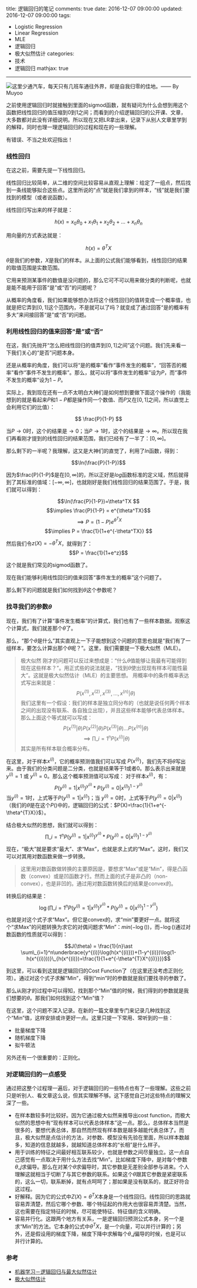 title: 逻辑回归的笔记
comments: true
date: 2016-12-07 09:00:00
updated: 2016-12-07 09:00:00
tags:
- Logistic Regression
- Linear Regression
- MLE
- 逻辑回归
- 极大似然估计
categories:
- 技术
- 逻辑回归
mathjax: true
---
![这里少通汽车，每天只有几班车通往外界，却是自我归零的佳地。—— By Muyoo](http://7vzs9m.com1.z0.glb.clouddn.com/%E5%A4%A7%E7%90%8677.jpg)

之前使用逻辑回归时就接触到里面的sigmod函数，就有疑问为什么会想到用这个函数把线性回归的值压缩到0到1之间；而看到的介绍逻辑回归的公开课、文章，大多数都对此没有详细说明。所以现在又把LR拿出来，记录下从别人文章里学到的解释，同时也理一理逻辑回归的过程和现在的一些理解。

有错误、不当之处欢迎指出！

### 线性回归
在这之前，需要先提一下线性回归。

线性回归比较简单，从二维的空间比较容易从直观上理解：给定了一组点，然后找到一条线能够拟合这些点。这里所说的“点”就是我们拿到的样本，“线”就是我们要找到的模型（或者说函数）。

线性回归写出来的样子就是：

$$h(x) = x_0\theta_0+x_1\theta_1+x_2\theta_2+\ldots+x_n\theta_n$$

<!-- more -->
用向量的方式表达就是：

$$ h(x) = \theta^TX $$

$\theta$是我们的参数，$X$是我们的样本。从上面的公式我们能够看到，线性回归的结果的取值范围是实数范围。

它用来预测某事件的数值是没问题的，那么它可不可以用来做分类的判断呢，也就是能不能用于回答“是”或“否”的问题呢？

从概率的角度看，我们如果能够想办法将这个线性回归的值转变成一个概率值，也就是把它弄到$[0,1]$这个范围内，不是就可以了吗？就变成了通过回答“是的概率有多大”来间接回答“是”或“否”的问题。

### 利用线性回归的值来回答“是”或“否”

在这，我们先抛开“怎么把线性回归的值弄到$[0,1]$之间”这个问题。我们先来看一下我们关心的“是否”问题本身。

还是从概率的角度，我们可以将“是的概率”看作“事件发生的概率”，“回答否的概率”看作“事件不发生的概率”。那么，就可以将“事件发生的概率”设为$P$，而“事件不发生的概率”设为$1-P$。

实际上，我到现在还有一点不太明白大神们是如何想到要做下面这个操作的（我能想到的就是看起来$P$和$1-P$都是操作同一个数值、而$P$又在$[0,1]$之间，所以直觉上会利用它们的比值）：

$$ \frac{P}{1-P} $$

当$P \to 0$时，这个的结果是$\to 0$；当$P \to 1$时，这个的结果是$\to \infty$。所以现在我们再看刚才提到的线性回归的结果范围，我们已经有了一半了：$[0,\infty]$。

那么剩下的一半呢？我理解，这又是大神们的直觉了，利用了$ln$函数，得到：

$$\ln(\frac{P}{1-P})$$

因为$\frac{P}{1-P}$是在$[0,\infty]$的，所以正好是$log$函数标准的定义域，然后就得到了其标准的值域：$[-\infty,\infty]$，也就刚好是我们线性回归的结果范围了。于是，我们就可以得到：

$$\ln(\frac{P}{1-P})=\theta^TX $$
$$\implies \frac{P}{1-P} = e^{\theta^TX}$$
$$\implies P = (1-P)e^{\theta^TX}$$
$$\implies P = \frac{1}{1+e^{-\theta^TX}} $$

然后我们令$z(X) = -\theta^TX$，就得到了：
$$P = \frac{1}{1+e^z}$$

这个就是我们常见的sigmod函数了。

现在我们能够利用线性回归的值来回答“事件发生的概率”这个问题了。

那么剩下的问题就是我们如何找到$\theta$这个参数呢？

### 找寻我们的参数$\theta$

现在，我们有了计算“事件发生概率”的计算式，我们也有了一些样本数据。观察这个计算式，我们就差那个$\theta$了。

那么，“那个$\theta$是什么”其实直观上一下子能想到这个问题的意思也就是“我们有了一组样本，要怎么计算出那个$\theta$呢？”。这里，我们需要提一下极大似然（MLE）。 

>极大似然
刚才的问题可以反过来想成是：“什么$\theta$值能够让我最有可能得到现在这些样本？”。用正式些的说法就是，“找到$\theta$使出现现有样本可能性最大”。这就是极大似然估计（MLE）的主要思想。
用概率中的条件概率表达式写出来就是：
$$P(x^{(1)},x^{(2)},x^{(3)},\ldots,x^{(n)}|\theta)$$
我们这里有一个假设：我们的样本是独立同分布的（也就是说任何两个样本之间的出现没有联系、各自独立出现），并且这些样本能够代表总体样本。
那么上面这个等式就可以写成：
$$P(x^{(1)}|\theta)P(x^{(2)}|\theta)P(x^{(3)}|\theta) \ldots P(x^{(n)}|\theta)$$
$$\implies \prod\_{i=1}^n P(x^{(i)}|\theta)$$
其实是所有样本联合概率分布。

在这里，对于样本$x^{(i)}$，它的概率预测值我们可以写成 $P(x^{(i)})$，我们先不将$\theta$写出来。由于我们的分类问题是二分类，也就是结果等于1或者0。那么表示出来就是$y^{(i)} = 1$ 或 $y^{(i)} = 0$。那么这个概率预测值可以写成：
对于样本$x^{(i)}$，有：
$$P(y^{(i)} = 1|x^{(i)})^{y^{(i)}}\ast P(y^{(i)} = 0|x^{(i)})^{1-y^{(i)}}$$
当$y^{(i)} = 1$时，上式等于$P(y^{(i)} = 1|x^{(i)})$；当 $y^{(i)} = 0$时，上式等于$P(y^{(i)} = 0|x^{(i)})$（我们的$\theta$是在这个$P()$中的，逻辑回归的公式：$P(X)=\frac{1}{1+e^{-\theta^{T}X}}$）。

结合极大似然的思想，我们就可以得到：
$$\prod\_{i=1}^nP(y^{(i)}=1|x^{(i)})^{y^{(i)}}\ast P(y^{(i)}=0|x^{(i)})^{1-y^{(i)}}$$

现在，“极大”就是要求“最大”、求“Max”，也就是求上式的“Max”。这时，我们又可以对其用对数函数来做一步转换。
>这里用对数函数做转换的主要原因是，要想求“Max”或是“Min”，得是凸函数（convex）或是凹函数才行。然而上面的式子是非凸的（non-convex），也是非凹的。通过用对数函数转换后的结果是convex的。

转换后的结果是：
$$ \log(\prod\_{i=1}^nP(y^{(i)}=1|x^{(i)})^{y^{(i)}}\ast P(y^{(i)}=0|x^{(i)})^{1-y^{(i)}}) $$

也就是对这个式子求“Max”。但它是convex的，求“min”要更好一点。就将这个“求Max”的问题转换为求它的对偶问题求“Min”：$min(-\log())$，而$-\log()$通过对数函数的性质就可以得到：

$$J(\theta) = \frac{1}{n}\ast \sum\_{i=1}^n\underbrace{y^{(i)}\log(h(x^{(i)}))+(1-y^{(i)})\log(1-h(x^{(i)}))}\_{h(x^{(i)})=\frac{1}{1+e^{-\theta^{T}X^{(i)}}}}$$

到这里，可以看到这就是逻辑回归的Cost Function了（在这里还没考虑正则化项）。通过对这个式子求解“Min”，得到“min”时的参数就是我们要找寻的参数了。

那么从刚才的过程中可以得知，找到那个“Min”值的时候，我们得到的参数就是我们想要的$\theta$。那我们如何找到这个“Min”值？

在这里，这个问题不深入记录。在新的一篇文章里专门来记录几种找到这个“Min”值，这样安排或许更好一点。这里只提一下常用、常听到的一些：

- 批量梯度下降
- 随机梯度下降
- 拟牛顿法

另外还有一个很重要的：正则化。

### 对逻辑回归的一点感受

通过把这整个过程理一遍后，对于逻辑回归的一些特点也有了一些理解。这些之前只是听别人、看文章这么说，但其实理解不够。这下感觉自己对这些特点的理解又深了一些。

- 在样本数较多时比较好。因为它通过极大似然来推导出cost function，而极大似然的思想中有“现有样本可以代表总体样本”这一点。那么，总体样本当然是很多的，要想代表总体，那自然而然现有样本数是越多越能代表总体了。而且，极大似然是点估计的方法，对参数、模型没有先验在里面，所以样本数越多，知道的信息就越多，就越知道总体样本的“长相”是什么样子。
- 用于训练的特征之间最好相互联系较少，也就是参数之间尽量独立。这一点自己感觉有一点取决于用什么方法去找“Min”。比如梯度下降中，是对每个参数$\theta\_j$求偏导。那么在对某个$\theta$求偏导时，其它参数是无差别全部参与进来。个人理解这就相当于切断了与其它参数的联系。如果这个$\theta$跟其它参数是紧密联系的，这么一切，联系断掉，就有点呵呵了；那如果是没有联系的，就正好符合这过程。
- 好解释。因为它的公式中$Z(X)=\theta^TX$本身是一个线性回归。线性回归的思路就容易弄清楚，然后它哪个参数、哪个特征起的作用大也很容易弄清楚。当然，这也需要在指定特征的时候，尽可能使特征、特征值的含义明确。 
- 容易并行化。这跟两个地方有关系，一是逻辑回归预测公式本身，另一个是求“Min”的方法。它本身的公式中$\theta^TX$，是一个向量，可以并行计算的；另外，还是假设用的梯度下降，梯度下降中求解每个$\theta\_j$偏导的时候，也是可以并行计算的。

### 参考

- [机器学习－逻辑回归与最大似然估计](http://www.hanlongfei.com/%E6%9C%BA%E5%99%A8%E5%AD%A6%E4%B9%A0/2015/08/05/mle)
- [极大似然估计](https://www.cnblogs.com/liliu/archive/2010/11/24/1886110.html)
